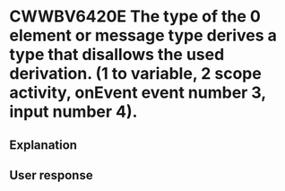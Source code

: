 # CWWBV6420E The type of the 0 element or message type derives a type that disallows the used derivation. (1 to variable, 2 scope activity, onEvent event number 3, input number 4).

## Explanation

## User response